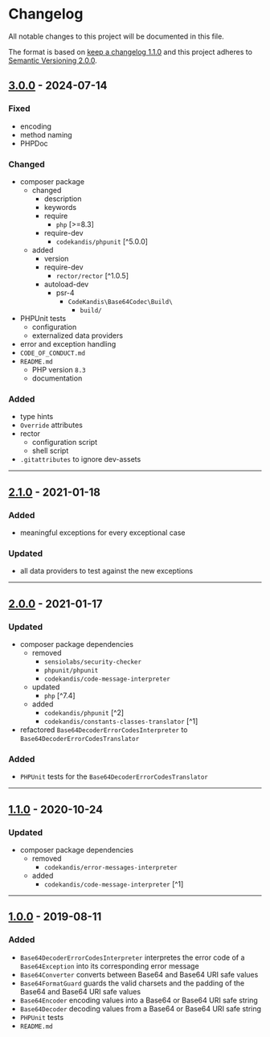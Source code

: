# Changelog

All notable changes to this project will be documented in this file.

The format is based on [keep a changelog 1.1.0][xtlink-keep-a-changelog]
and this project adheres to [Semantic Versioning 2.0.0][xtlink-semantic-versioning].

## [3.0.0] - 2024-07-14

### Fixed

* encoding
* method naming
* PHPDoc

### Changed

* composer package
  * changed
    * description
    * keywords
    * require
      * `php` [>=8.3]
    * require-dev
      * `codekandis/phpunit` [^5.0.0]
  * added
    * version
    * require-dev
      * `rector/rector` [^1.0.5]
    * autoload-dev
      * psr-4
        * `CodeKandis\Base64Codec\Build\`
          * `build/`
* PHPUnit tests
  * configuration
  * externalized data providers
* error and exception handling
* `CODE_OF_CONDUCT.md`
* `README.md`
  * PHP version `8.3`
  * documentation

### Added

* type hints
* `Override` attributes
* rector
  * configuration script
  * shell script
* `.gitattributes` to ignore dev-assets

[3.0.0]: https://github.com/codekandis/json-codec/compare/2.1.0...3.0.0

---
## [2.1.0] - 2021-01-18

### Added

* meaningful exceptions for every exceptional case

### Updated

* all data providers to test against the new exceptions

[2.1.0]: https://github.com/codekandis/base64-codec/compare/2.0.0...2.1.0

---
## [2.0.0] - 2021-01-17

### Updated

* composer package dependencies
    * removed
        * `sensiolabs/security-checker`
        * `phpunit/phpunit`
        * `codekandis/code-message-interpreter`
    * updated
        * `php` [^7.4]
    * added
        * `codekandis/phpunit` [^2]
        * `codekandis/constants-classes-translator` [^1]
* refactored `Base64DecoderErrorCodesInterpreter` to `Base64DecoderErrorCodesTranslator`

### Added

* `PHPUnit` tests for the `Base64DecoderErrorCodesTranslator`

[2.0.0]: https://github.com/codekandis/base64-codec/compare/1.1.0...2.0.0

---
## [1.1.0] - 2020-10-24

### Updated

* composer package dependencies
    * removed
        * `codekandis/error-messages-interpreter`
    * added
        * `codekandis/code-message-interpreter` [^1]

[1.1.0]: https://github.com/codekandis/base64-codec/compare/1.0.0...1.1.0

---
## [1.0.0] - 2019-08-11

### Added

* `Base64DecoderErrorCodesInterpreter` interpretes the error code of a `Base64Exception` into its corresponding error message
* `Base64Converter` converts between Base64 and Base64 URI safe values
* `Base64FormatGuard` guards the valid charsets and the padding of the Base64 and Base64 URI safe values
* `Base64Encoder` encoding values into a Base64 or Base64 URI safe string
* `Base64Decoder` decoding values from a Base64 or Base64 URI safe string
* `PHPUnit` tests
* `README.md`

[1.0.0]: https://github.com/codekandis/base64-codec/tree/1.0.0



[xtlink-keep-a-changelog]: http://keepachangelog.com/en/1.1.0/
[xtlink-semantic-versioning]: http://semver.org/spec/v2.0.0.html
